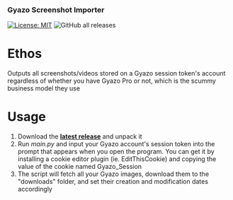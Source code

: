 ### Gyazo Screenshot Importer
[![License: MIT](https://img.shields.io/badge/License-MIT-yellow.svg)](https://opensource.org/licenses/MIT)
![GitHub all releases](https://img.shields.io/github/downloads/5vx/gyazo-exporter/total)



# **Ethos**
Outputs all screenshots/videos stored on a Gyazo session token's account regardless of whether you have Gyazo Pro or not, which is the scummy business model they use
# **Usage**
1. Download the [**latest release**](https://github.com/5vx/gyazo-exporter/releases/latest) and unpack it
1. Run *main.py* and input your Gyazo account's session token into the prompt that appears when you open the program. You can get it by installing a cookie editor plugin (ie. EditThisCookie) and copying the value of the cookie named Gyazo_Session
2. The script will fetch all your Gyazo images, download them to the "downloads" folder, and set their creation and modification dates accordingly

